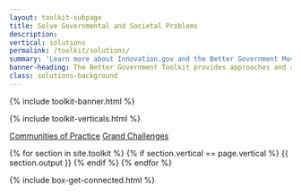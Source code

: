 ```yaml
---
layout: toolkit-subpage
title: Solve Governmental and Societal Problems
description:
vertical: solutions
permalink: /toolkit/solutions/
summary: 'Learn more about Innovation.gov and the Better Government Movement'
banner-heading: The Better Government Toolkit provides approaches and resources to build a better government through innovation.
class: solutions-background
---
```


{% include toolkit-banner.html %}

{% include toolkit-verticals.html %}

<div class="culture-background toolkit-button-group-small">
	<div class="usa-grid">
	<a class="usa-button" href="#cops">Communities of Practice</a>
	<a class="usa-button" href="#grand-challenges">Grand Challenges</a>
	</div>
</div>

{% for section in site.toolkit %}
{% if section.vertical == page.vertical %}
{{ section.output }}
{% endif %}
{% endfor %}

{% include box-get-connected.html %}
